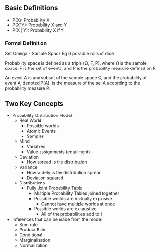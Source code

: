 ## Basic Definitions

- P(X}: Probability X
- P(X^Y): Probability X and Y
- P(X | Y): Probability X if Y

### Formal Definition

Set Omega - Sample Space
	Eg 6 possible rolls of dice

Probability space is defined as a triple (Ω, F, P), where Ω is the sample space, F is the set of events, and P is the probability measure defined on F.

An event A is any subset of the sample space Ω, and the probability of event A, denoted P(A), is the measure of the set A according to the probability measure P.




## Two Key Concepts

- Probability Distribution Model
	- Real World
		- Possible worlds
		- Atomic Events
		- Samples
	- Mind
		- Variables
		- Value assignments (entailment)
	- Deviation
		- How spread is the distribution
	- Variance
		- How widely is the distribution spread
		- Deviation squared
	- Distributions
		- Fully Joint Probability Table
			- Multiple Probability Tables joined together
			- Possible worlds are mutually explosive
				- Cannot have multiple worlds at once
			- Possible worlds are exhaustive
				- All of the probabilities add to 1
- Inferences that can be made from the model
	- Sum rule
	- Product Rule
	- Conditional
	- Marginalization
	- Normalization